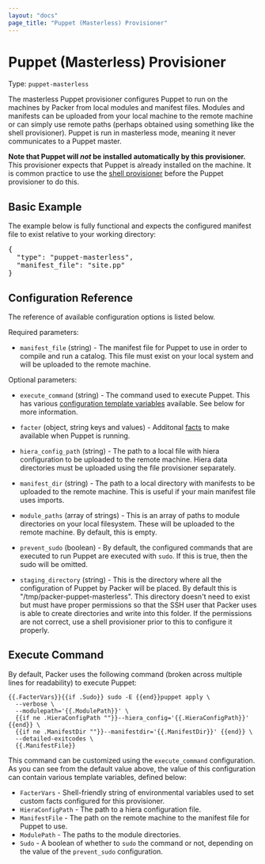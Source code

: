 ```yaml
---
layout: "docs"
page_title: "Puppet (Masterless) Provisioner"
---
```


# Puppet (Masterless) Provisioner

Type: `puppet-masterless`

The masterless Puppet provisioner configures Puppet to run on the machines
by Packer from local modules and manifest files. Modules and manifests
can be uploaded from your local machine to the remote machine or can simply
use remote paths (perhaps obtained using something like the shell provisioner).
Puppet is run in masterless mode, meaning it never communicates to a Puppet
master.

<div class="alert alert-info alert-block">
<strong>Note that Puppet will <em>not</em> be installed automatically
by this provisioner.</strong> This provisioner expects that Puppet is already
installed on the machine. It is common practice to use the
<a href="/docs/provisioners/shell.html">shell provisioner</a> before the
Puppet provisioner to do this.
</div>

## Basic Example

The example below is fully functional and expects the configured manifest
file to exist relative to your working directory:

<pre class="prettyprint">
{
  "type": "puppet-masterless",
  "manifest_file": "site.pp"
}
</pre>

## Configuration Reference

The reference of available configuration options is listed below.

Required parameters:

* `manifest_file` (string) - The manifest file for Puppet to use in order
  to compile and run a catalog. This file must exist on your local system
  and will be uploaded to the remote machine.

Optional parameters:

* `execute_command` (string) - The command used to execute Puppet. This has
  various [configuration template variables](/docs/templates/configuration-templates.html)
  available. See below for more information.

* `facter` (object, string keys and values) - Additonal
  [facts](http://puppetlabs.com/puppet/related-projects/facter) to make
  available when Puppet is running.

* `hiera_config_path` (string) - The path to a local file with hiera
  configuration to be uploaded to the remote machine. Hiera data directories
  must be uploaded using the file provisioner separately.

* `manifest_dir` (string) - The path to a local directory with manifests
  to be uploaded to the remote machine. This is useful if your main
  manifest file uses imports.

* `module_paths` (array of strings) - This is an array of paths to module
  directories on your local filesystem. These will be uploaded to the remote
  machine. By default, this is empty.

* `prevent_sudo` (boolean) - By default, the configured commands that are
  executed to run Puppet are executed with `sudo`. If this is true,
  then the sudo will be omitted.

* `staging_directory` (string) - This is the directory where all the configuration
  of Puppet by Packer will be placed. By default this is "/tmp/packer-puppet-masterless".
  This directory doesn't need to exist but must have proper permissions so that
  the SSH user that Packer uses is able to create directories and write into
  this folder. If the permissions are not correct, use a shell provisioner
  prior to this to configure it properly.

## Execute Command

By default, Packer uses the following command (broken across multiple lines
for readability) to execute Puppet:

```
{{.FacterVars}}{{if .Sudo}} sudo -E {{end}}puppet apply \
  --verbose \
  --modulepath='{{.ModulePath}}' \
  {{if ne .HieraConfigPath ""}}--hiera_config='{{.HieraConfigPath}}' {{end}} \
  {{if ne .ManifestDir ""}}--manifestdir='{{.ManifestDir}}' {{end}} \
  --detailed-exitcodes \
  {{.ManifestFile}}
```

This command can be customized using the `execute_command` configuration.
As you can see from the default value above, the value of this configuration
can contain various template variables, defined below:

* `FacterVars` - Shell-friendly string of environmental variables used
  to set custom facts configured for this provisioner.
* `HieraConfigPath` - The path to a hiera configuration file.
* `ManifestFile` - The path on the remote machine to the manifest file
  for Puppet to use.
* `ModulePath` - The paths to the module directories.
* `Sudo` - A boolean of whether to `sudo` the command or not, depending on
  the value of the `prevent_sudo` configuration.

